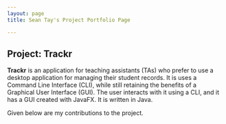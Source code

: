 ```yaml
---
layout: page
title: Sean Tay's Project Portfolio Page

---
```


## Project: Trackr

__Trackr__ is an application for teaching assistants (TAs) who prefer to use a desktop application for managing their student records. It is uses a Command Line Interface (CLI), while still retaining the benefits of a Graphical User Interface (GUI). The user interacts with it using a CLI, and it has a GUI created with JavaFX. It is written in Java.

Given below are my contributions to the project.